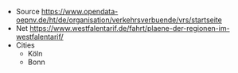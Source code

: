 * Source https://www.opendata-oepnv.de/ht/de/organisation/verkehrsverbuende/vrs/startseite
* Net https://www.westfalentarif.de/fahrt/plaene-der-regionen-im-westfalentarif/
* Cities
  * Köln
  * Bonn